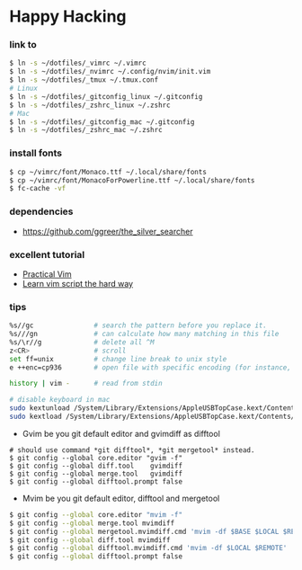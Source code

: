 # Happy Hacking #

### link to ###

```sh
$ ln -s ~/dotfiles/_vimrc ~/.vimrc
$ ln -s ~/dotfiles/_nvimrc ~/.config/nvim/init.vim
$ ln -s ~/dotfiles/_tmux ~/.tmux.conf
# Linux
$ ln -s ~/dotfiles/_gitconfig_linux ~/.gitconfig
$ ln -s ~/dotfiles/_zshrc_linux ~/.zshrc
# Mac
$ ln -s ~/dotfiles/_gitconfig_mac ~/.gitconfig
$ ln -s ~/dotfiles/_zshrc_mac ~/.zshrc
```

### install fonts ###

```sh
$ cp ~/vimrc/font/Monaco.ttf ~/.local/share/fonts
$ cp ~/vimrc/font/MonacoForPowerline.ttf ~/.local/share/fonts
$ fc-cache -vf
```

### dependencies ###

+ https://github.com/ggreer/the_silver_searcher

### excellent tutorial ###

+ [Practical Vim](https://www.amazon.com/dp/1680501275/ref=olp_product_details?_encoding=UTF8&me=)
+ [Learn vim script the hard way](http://learnvimscriptthehardway.stevelosh.com/)

### tips ###

```sh
%s//gc               # search the pattern before you replace it.
%s///gn              # can calculate how many matching in this file
%s/\r//g             # delete all ^M
z<CR>                # scroll
set ff=unix          # change line break to unix style
e ++enc=cp936        # open file with specific encoding (for instance, cp936)

history | vim -      # read from stdin

# disable keyboard in mac
sudo kextunload /System/Library/Extensions/AppleUSBTopCase.kext/Contents/PlugIns/AppleUSBTCKeyboard.kext/
sudo kextload /System/Library/Extensions/AppleUSBTopCase.kext/Contents/PlugIns/AppleUSBTCKeyboard.kext/
```

+ Gvim be you git default editor and gvimdiff as difftool

```
# should use command *git difftool*, *git mergetool* instead.
$ git config --global core.editor "gvim -f"
$ git config --global diff.tool    gvimdiff
$ git config --global merge.tool   gvimdiff
$ git config --global difftool.prompt false
```

+ Mvim be you git default editor, difftool and mergetool

```sh
$ git config --global core.editor "mvim -f"
$ git config --global merge.tool mvimdiff
$ git config --global mergetool.mvimdiff.cmd 'mvim -df $BASE $LOCAL $REMOTE $MERGED'
$ git config --global diff.tool mvimdiff
$ git config --global difftool.mvimdiff.cmd 'mvim -df $LOCAL $REMOTE'
$ git config --global difftool.prompt false
```
